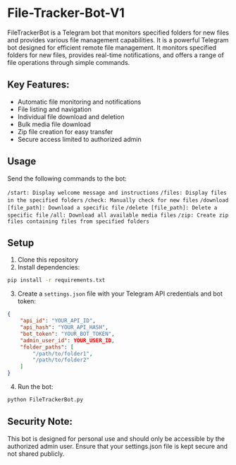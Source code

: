 # File-Tracker-Bot-V1

FileTrackerBot is a Telegram bot that monitors specified folders for new files and provides various file management capabilities. It is a powerful Telegram bot designed for efficient remote file management. It monitors specified folders for new files, provides real-time notifications, and offers a range of file operations through simple commands.

## Key Features:
- Automatic file monitoring and notifications
- File listing and navigation
- Individual file download and deletion
- Bulk media file download
- Zip file creation for easy transfer
- Secure access limited to authorized admin

## Usage
Send the following commands to the bot:

`/start: Display welcome message and instructions`
`/files: Display files in the specified folders`
`/check: Manually check for new files`
`/download [file_path]: Download a specific file`
`/delete [file_path]: Delete a specific file`
`/all: Download all available media files`
`/zip: Create zip files containing files from specified folders`

## Setup

1. Clone this repository
2. Install dependencies:

```bash
pip install -r requirements.txt
```

3. Create a `settings.json` file with your Telegram API credentials and bot token:
```json
{
    "api_id": "YOUR_API_ID",
    "api_hash": "YOUR_API_HASH",
    "bot_token": "YOUR_BOT_TOKEN",
    "admin_user_id": YOUR_USER_ID,
    "folder_paths": [
        "/path/to/folder1",
        "/path/to/folder2"
    ]
}
```

4. Run the bot:

```bash
python FileTrackerBot.py
```

## Security Note:
This bot is designed for personal use and should only be accessible by the authorized admin user. Ensure that your settings.json file is kept secure and not shared publicly.
